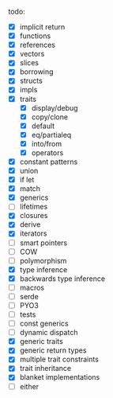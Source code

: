 todo:
* [X] implicit return
* [X] functions
* [X] references
* [X] vectors
* [X] slices
* [X] borrowing
* [X] structs
* [X] impls
* [X] traits
  * [X] display/debug
  * [X] copy/clone
  * [X] default
  * [X] eq/partialeq
  * [X] into/from
  * [X] operators
* [X] constant patterns
* [X] union
* [X] if let
* [X] match
* [X] generics
* [ ] lifetimes
* [X] closures
* [X] derive
* [X] iterators
* [ ] smart pointers
* [ ] COW
* [ ] polymorphism
* [X] type inference
* [X] backwards type inference
* [ ] macros
* [ ] serde
* [ ] PYO3
* [ ] tests
* [ ] const generics
* [ ] dynamic dispatch
* [X] generic traits
* [X] generic return types
* [X] multiple trait constraints
* [X] trait inheritance
* [X] blanket implementations
* [ ] either